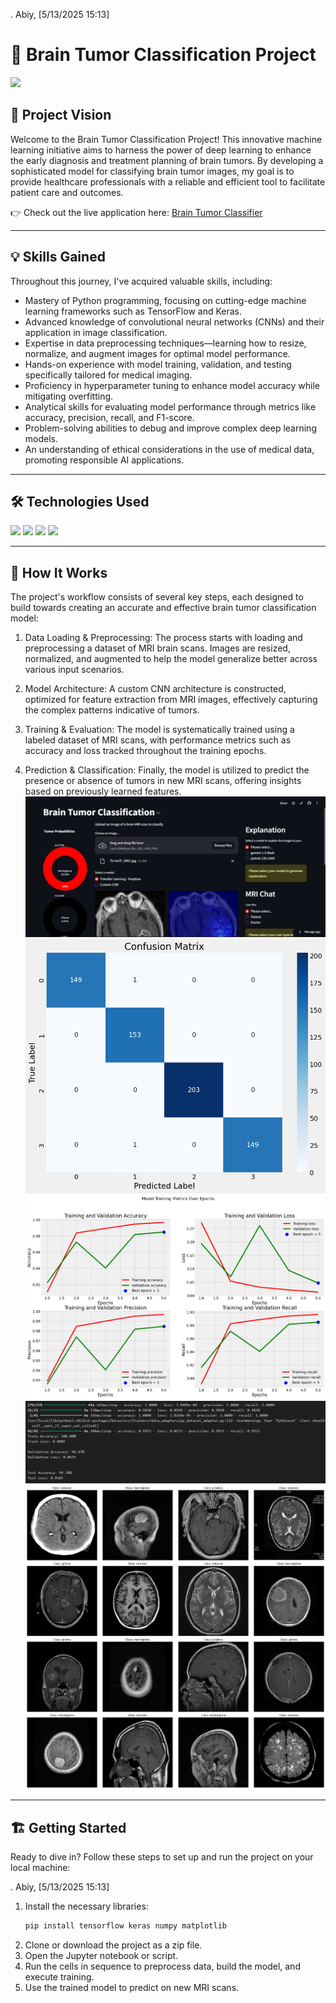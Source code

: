 . Abiy, [5/13/2025 15:13]
# 🧠 Brain Tumor Classification Project 
<img src="https://img.shields.io/badge/-Solo Project-f2336f?&style=for-the-badge&logoColor=white" />  

## 🌟 Project Vision  

Welcome to the Brain Tumor Classification Project! This innovative machine learning initiative aims to harness the power of deep learning to enhance the early diagnosis and treatment planning of brain tumors. By developing a sophisticated model for classifying brain tumor images, my goal is to provide healthcare professionals with a reliable and efficient tool to facilitate patient care and outcomes.  

👉 Check out the live application here: [Brain Tumor Classifier](https://brain-tumor-classification-qrdbpl2jp63jfajcodxeaz.streamlit.app/)  

---  

## 💡 Skills Gained  

Throughout this journey, I've acquired valuable skills, including:  

- Mastery of Python programming, focusing on cutting-edge machine learning frameworks such as TensorFlow and Keras.  
- Advanced knowledge of convolutional neural networks (CNNs) and their application in image classification.  
- Expertise in data preprocessing techniques—learning how to resize, normalize, and augment images for optimal model performance.  
- Hands-on experience with model training, validation, and testing specifically tailored for medical imaging.  
- Proficiency in hyperparameter tuning to enhance model accuracy while mitigating overfitting.  
- Analytical skills for evaluating model performance through metrics like accuracy, precision, recall, and F1-score.  
- Problem-solving abilities to debug and improve complex deep learning models.  
- An understanding of ethical considerations in the use of medical data, promoting responsible AI applications.  

---  

## 🛠 Technologies Used  

<div>  
  <img src="https://img.shields.io/badge/-Python-3776AB?&style=for-the-badge&logo=python&logoColor=white" />  
  <img src="https://img.shields.io/badge/-TensorFlow-FF6F00?&style=for-the-badge&logo=tensorflow&logoColor=white" />  
  <img src="https://img.shields.io/badge/-Keras-D00000?&style=for-the-badge&logo=keras&logoColor=white" />  
  <img src="https://img.shields.io/badge/-Jupyter Notebook-F37626?&style=for-the-badge&logo=jupyter&logoColor=white" />  
</div>  

---  

## 🚀 How It Works  

The project's workflow consists of several key steps, each designed to build towards creating an accurate and effective brain tumor classification model:  

1. Data Loading & Preprocessing: The process starts with loading and preprocessing a dataset of MRI brain scans. Images are resized, normalized, and augmented to help the model generalize better across various input scenarios.  
   
2. Model Architecture: A custom CNN architecture is constructed, optimized for feature extraction from MRI images, effectively capturing the complex patterns indicative of tumors.  
   
3. Training & Evaluation: The model is systematically trained using a labeled dataset of MRI scans, with performance metrics such as accuracy and loss tracked throughout the training epochs.  
   
4. Prediction & Classification: Finally, the model is utilized to predict the presence or absence of tumors in new MRI scans, offering insights based on previously learned features.  
![Demo](https://github.com/dawit2123/Brain-Tumor-Classification/blob/main/attachments/demo.png)
![Model Training Overview](https://github.com/dawit2123/Brain-Tumor-Classification/blob/main/attachments/confusion_matrix.png)  
![User Interface & Predictions](https://github.com/dawit2123/Brain-Tumor-Classification/blob/main/attachments/user_interface_prediction.png)  
![Training Results](https://github.com/dawit2123/Brain-Tumor-Classification/blob/main/attachments/training_results.png)  
![Classifier Performance](https://github.com/dawit2123/Brain-Tumor-Classification/blob/main/attachments/image_classification.png)  

---  

## 🏗 Getting Started  

Ready to dive in? Follow these steps to set up and run the project on your local machine:

. Abiy, [5/13/2025 15:13]
1. Install the necessary libraries:  
   ```bash  
   pip install tensorflow keras numpy matplotlib
2. Clone or download the project as a zip file.
3. Open the Jupyter notebook or script.
4. Run the cells in sequence to preprocess data, build the model, and execute training.
5. Use the trained model to predict on new MRI scans.
